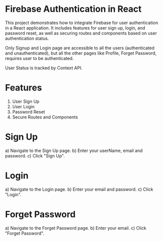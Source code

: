 # Firebase Authentication in React

This project demonstrates how to integrate Firebase for user authentication in a React application. It includes features for user sign up, login, and password reset, as well as securing routes and components based on user authentication status.

Only Signup and Login page are accessible to all the users (authenticated and unauthenticated), but all the other pages like Profile, Forget Password, requires user to be authenticated.

User Status is tracked by Context API.

# Features

1. User Sign Up
2. User Login
3. Password Reset
4. Secure Routes and Components

# Sign Up

a) Navigate to the Sign Up page.
b) Enter your userName, email and password.
c) Click "Sign Up".

# Login

a) Navigate to the Login page.
b) Enter your email and password.
c) Click "Login".

# Forget Password

a) Navigate to the Forget Password page.
b) Enter your email.
c) Click "Forget Password".
